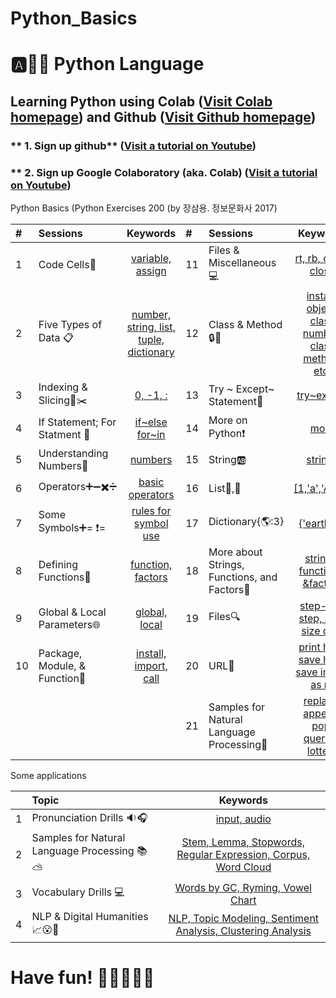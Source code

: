 # Python_Basics

# :a::hamster::paw_prints: Python Language
## **Learning Python** using **Colab** ([Visit Colab homepage](https://colab.research.google.com/?utm_source=scs-index)) and **Github** ([Visit Github homepage](https://github.com/))

### ** 1. Sign up github** ([Visit a tutorial on Youtube](https://www.youtube.com/watch?v=c-NikCpec7U))
### ** 2. Sign up Google Colaboratory (aka. Colab) ([Visit a tutorial on Youtube](https://www.youtube.com/watch?v=2X_EU18OeYM))

Python Basics (Python Exercises 200 (by 장삼용. 정보문화사 2017)

| # | Sessions | Keywords |#|Sessions | Keywords |
|:--|:--|:---:|:--|:--|:--:|
| 1 | Code Cells🐾 | [variable, assign](https://github.com/ms624atyale/Python_Basics/blob/main/1_CodeCells_Basic_.ipynb)| 11 | Files & Miscellaneous💻 | [rt, rb, open, close](https://github.com/ms624atyale/Python_Basics/blob/main/11_Files_Misc.ipynb)|  
| 2 | Five Types of Data 📋| [number, string, list, tuple, dictionary](https://github.com/ms624atyale/Python_Basics/blob/main/2_FiveTypesofData.ipynb)|12 | Class & Method🔒🔑 | [instant object, class number, class method, etc. ](https://github.com/ms624atyale/Python_Basics/blob/main/12_Class_Method.ipynb)| 
| 3 | Indexing & Slicing📌✂️ | [0, -1, :](https://github.com/ms624atyale/Python_Basics/blob/main/3_Indexing_Slicing.ipynb)|13 | Try ~ Except~ Statement🚦 |[try~except](https://github.com/ms624atyale/Python_Basics/blob/main/13_try_Except.ipynb)| 
| 4 | If Statement; For Statment 🔂 | [if~else](https://github.com/ms624atyale/Python_Basics/blob/main/4_1_IfStatement.ipynb) [for~in](https://github.com/ms624atyale/Python_Basics/blob/main/4_2_ForStatement.ipynb)|14 | More on Python❗|[more](https://github.com/ms624atyale/Python_Basics/blob/main/14_MoreonPython.ipynb)|  
| 5 | Understanding Numbers🔢 | [numbers](https://github.com/ms624atyale/Python_Basics/blob/main/5_UnderstandingNumbers.ipynb)|15 | String🆎 | [strings](https://github.com/ms624atyale/Python_Basics/blob/main/15_AboutSrings.ipynb)|  
| 6 | Operators➕➖✖️➗ | [basic operators](https://github.com/ms624atyale/Python_Basics/blob/main/6_Operators.ipynb)|16 | List🚙,🚗 | [[1,'a','ABC']](https://github.com/ms624atyale/Python_Basics/blob/main/16_Lists.ipynb)|  
| 7  | Some Symbols➕= ❗= | [rules for symbol use](https://github.com/ms624atyale/Python_Basics/blob/main/7_SomeSymbols.ipynb)|17 | Dictionary{🌎:3} | [{'earth':3}](https://github.com/ms624atyale/Python_Basics/blob/main/17_Dictionary.ipynb)|  
| 8  | Defining Functions🍔 | [function, factors](https://github.com/ms624atyale/Python_Basics/blob/main/8_DefiningFunctions.ipynb)|18 | More about Strings, Functions, and Factors🐹 | [strings, functions, &factors](https://github.com/ms624atyale/Python_Basics/blob/main/18_MoreaboutStringsFunctionsFactors.ipynb)| 
| 9  | Global & Local Parameters🌐 | [global, local](https://github.com/ms624atyale/Python_Basics/blob/main/9_GlobalLocalParameters.ipynb)|19 | Files🔍 | [step-by-step, big-size data](https://github.com/ms624atyale/Python_Basics/blob/main/19_Files.ipynb)|  
| 10 | Package, Module, & Function🎁 | [install, import, call](https://github.com/ms624atyale/Python_Basics/blob/main/10_InstallPackages_ImportModlues_CallFunctions.ipynb)|20 | URL🔵|[print html, save html, save image as rb](https://github.com/ms624atyale/Python_Basics/blob/main/21_URL.ipynb)|   
||||21 | Samples for Natural Language Processing💯 |[replace, append, pop, queries, lottery](https://github.com/ms624atyale/Python_Basics/blob/main/20_Samples4NLP.ipynb)|

Some applications

|  | Topic | Keywords |
|:--|:---|:---:|
| 1 | Pronunciation Drills 🔉🎧 | [input, audio](https://github.com/ms624atyale/Python_Basics/blob/main/22_Text2Speech_ModifiedfromMK316.ipynb)| 
| 2 | Samples for Natural Language Processing 📚⛅ | [Stem, Lemma, Stopwords, Regular Expression, Corpus, Word Cloud](https://github.com/ms624atyale/Python_Basics/blob/main/25_samples4nlp_ModifiedfromHSNam95.ipynb)|
| 3 | Vocabulary Drills 💻| [Words by GC, Ryming, Vowel Chart](https://github.com/ms624atyale/Python_Basics/blob/main/23_VocabularyDrills_ModifiedfromMK316.ipynb)| 
| 4| NLP & Digital Humanities 📈😮🐳| [NLP, Topic Modeling, Sentiment Analysis, Clustering Analysis](https://github.com/ms624atyale/Python_Basics/blob/main/24_NLP_DigitalHumanities_ModifiedfromJunkyuhufs.ipynb)|
# Have fun! :icecream::tropical_drink::cake::apple::watermelon:
